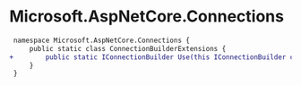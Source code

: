 # Microsoft.AspNetCore.Connections

``` diff
 namespace Microsoft.AspNetCore.Connections {
     public static class ConnectionBuilderExtensions {
+        public static IConnectionBuilder Use(this IConnectionBuilder connectionBuilder, Func<ConnectionContext, ConnectionDelegate, Task> middleware);
     }
 }
```
